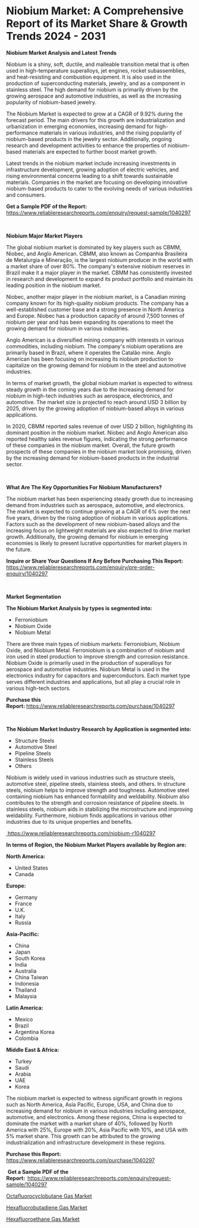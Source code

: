 <p><h1>Niobium Market: A Comprehensive Report of its Market Share & Growth Trends 2024 - 2031</h1></p><p><strong>Niobium Market Analysis and Latest Trends</strong></p>
<p><p>Niobium is a shiny, soft, ductile, and malleable transition metal that is often used in high-temperature superalloys, jet engines, rocket subassemblies, and heat-resisting and combustion equipment. It is also used in the production of superconducting materials, jewelry, and as a component in stainless steel. The high demand for niobium is primarily driven by the growing aerospace and automotive industries, as well as the increasing popularity of niobium-based jewelry.</p><p>The Niobium Market is expected to grow at a CAGR of 9.92% during the forecast period. The main drivers for this growth are industrialization and urbanization in emerging economies, increasing demand for high-performance materials in various industries, and the rising popularity of niobium-based products in the jewelry sector. Additionally, ongoing research and development activities to enhance the properties of niobium-based materials are expected to further boost market growth.</p><p>Latest trends in the niobium market include increasing investments in infrastructure development, growing adoption of electric vehicles, and rising environmental concerns leading to a shift towards sustainable materials. Companies in the market are focusing on developing innovative niobium-based products to cater to the evolving needs of various industries and consumers.</p></p>
<p><strong>Get a Sample PDF of the Report:&nbsp;</strong> <a href="https://www.reliableresearchreports.com/enquiry/request-sample/1040297">https://www.reliableresearchreports.com/enquiry/request-sample/1040297</a></p>
<p>&nbsp;</p>
<p><strong>Niobium Major Market Players</strong></p>
<p><p>The global niobium market is dominated by key players such as CBMM, Niobec, and Anglo American. CBMM, also known as Companhia Brasileira de Metalurgia e Mineração, is the largest niobium producer in the world with a market share of over 80%. The company's extensive niobium reserves in Brazil make it a major player in the market. CBMM has consistently invested in research and development to expand its product portfolio and maintain its leading position in the niobium market.</p><p>Niobec, another major player in the niobium market, is a Canadian mining company known for its high-quality niobium products. The company has a well-established customer base and a strong presence in North America and Europe. Niobec has a production capacity of around 7,500 tonnes of niobium per year and has been expanding its operations to meet the growing demand for niobium in various industries.</p><p>Anglo American is a diversified mining company with interests in various commodities, including niobium. The company's niobium operations are primarily based in Brazil, where it operates the Catalão mine. Anglo American has been focusing on increasing its niobium production to capitalize on the growing demand for niobium in the steel and automotive industries.</p><p>In terms of market growth, the global niobium market is expected to witness steady growth in the coming years due to the increasing demand for niobium in high-tech industries such as aerospace, electronics, and automotive. The market size is projected to reach around USD 3 billion by 2025, driven by the growing adoption of niobium-based alloys in various applications.</p><p>In 2020, CBMM reported sales revenue of over USD 2 billion, highlighting its dominant position in the niobium market. Niobec and Anglo American also reported healthy sales revenue figures, indicating the strong performance of these companies in the niobium market. Overall, the future growth prospects of these companies in the niobium market look promising, driven by the increasing demand for niobium-based products in the industrial sector.</p></p>
<p>&nbsp;</p>
<p><strong>What Are The Key Opportunities For Niobium Manufacturers?</strong></p>
<p><p>The niobium market has been experiencing steady growth due to increasing demand from industries such as aerospace, automotive, and electronics. The market is expected to continue growing at a CAGR of 6% over the next five years, driven by the rising adoption of niobium in various applications. Factors such as the development of new niobium-based alloys and the increasing focus on lightweight materials are also expected to drive market growth. Additionally, the growing demand for niobium in emerging economies is likely to present lucrative opportunities for market players in the future.</p></p>
<p><strong>Inquire or Share Your Questions If Any Before Purchasing This Report:</strong> <a href="https://www.reliableresearchreports.com/enquiry/pre-order-enquiry/1040297">https://www.reliableresearchreports.com/enquiry/pre-order-enquiry/1040297</a></p>
<p>&nbsp;</p>
<p><strong>Market Segmentation</strong></p>
<p><strong>The Niobium Market Analysis by types is segmented into:</strong></p>
<p><ul><li>Ferroniobium</li><li>Niobium Oxide</li><li>Niobium Metal</li></ul></p>
<p><p>There are three main types of niobium markets: Ferroniobium, Niobium Oxide, and Niobium Metal. Ferroniobium is a combination of niobium and iron used in steel production to improve strength and corrosion resistance. Niobium Oxide is primarily used in the production of superalloys for aerospace and automotive industries. Niobium Metal is used in the electronics industry for capacitors and superconductors. Each market type serves different industries and applications, but all play a crucial role in various high-tech sectors.</p></p>
<p><strong>Purchase this Report:&nbsp;</strong><a href="https://www.reliableresearchreports.com/purchase/1040297">https://www.reliableresearchreports.com/purchase/1040297</a></p>
<p>&nbsp;</p>
<p><strong>The Niobium Market Industry Research by Application is segmented into:</strong></p>
<p><ul><li>Structure Steels</li><li>Automotive Steel</li><li>Pipeline Steels</li><li>Stainless Steels</li><li>Others</li></ul></p>
<p><p>Niobium is widely used in various industries such as structure steels, automotive steel, pipeline steels, stainless steels, and others. In structure steels, niobium helps to improve strength and toughness. Automotive steel containing niobium has enhanced formability and weldability. Niobium also contributes to the strength and corrosion resistance of pipeline steels. In stainless steels, niobium aids in stabilizing the microstructure and improving weldability. Furthermore, niobium finds applications in various other industries due to its unique properties and benefits.</p></p>
<p><a href="https://www.reliableresearchreports.com/niobium-r1040297">&nbsp;https://www.reliableresearchreports.com/niobium-r1040297</a></p>
<p><strong>In terms of Region, the Niobium Market Players available by Region are:</strong></p>
<p>
    <p> <strong> North America: </strong>
        <ul>
            <li>United States</li>
            <li>Canada</li>
        </ul>
        </p> 
    <p> <strong> Europe: </strong>
        <ul>
            <li>Germany</li>
            <li>France</li>
            <li>U.K.</li>
            <li>Italy</li>
            <li>Russia</li>
        </ul>
        </p> 
    <p> <strong> Asia-Pacific: </strong>
        <ul>
            <li>China</li>
            <li>Japan</li>
            <li>South Korea</li>
            <li>India</li>
            <li>Australia</li>
            <li>China Taiwan</li>
            <li>Indonesia</li>
            <li>Thailand</li>
            <li>Malaysia</li>
        </ul>
        </p> 
    <p> <strong> Latin America: </strong>
        <ul>
            <li>Mexico</li>
            <li>Brazil</li>
            <li>Argentina Korea</li>
            <li>Colombia</li>
        </ul>
        </p> 
    <p> <strong> Middle East & Africa: </strong>
        <ul>
            <li>Turkey</li>
            <li>Saudi</li>
            <li>Arabia</li>
            <li>UAE</li>
            <li>Korea</li>
        </ul>
    </p>
    </p>
<p><p>The niobium market is expected to witness significant growth in regions such as North America, Asia Pacific, Europe, USA, and China due to increasing demand for niobium in various industries including aerospace, automotive, and electronics. Among these regions, China is expected to dominate the market with a market share of 40%, followed by North America with 25%, Europe with 20%, Asia Pacific with 10%, and USA with 5% market share. This growth can be attributed to the growing industrialization and infrastructure development in these regions.</p></p>
<p><strong>Purchase this Report: </strong><a href="https://www.reliableresearchreports.com/purchase/1040297">https://www.reliableresearchreports.com/purchase/1040297</a></p>
<p>&nbsp;<strong>Get a Sample PDF of the Report:&nbsp;&nbsp;</strong><a href="https://www.reliableresearchreports.com/enquiry/request-sample/1040297">https://www.reliableresearchreports.com/enquiry/request-sample/1040297</a></p>
<p><strong></strong></p>
<p><p><a href="https://github.com/wrwgzwbr35/Market-Research-Report-List-1/blob/main/octafluorocyclobutane-gas-market.md">Octafluorocyclobutane Gas Market</a></p><p><a href="https://github.com/sifatuddin25/Market-Research-Report-List-1/blob/main/hexafluorobutadiene-gas-market.md">Hexafluorobutadiene Gas Market</a></p><p><a href="https://github.com/alexxisgm/Market-Research-Report-List-1/blob/main/hexafluoroethane-gas-market.md">Hexafluoroethane Gas Market</a></p></p>